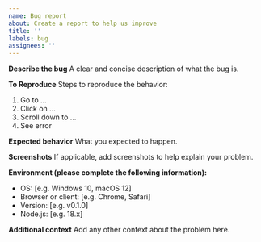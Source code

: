 ```yaml
---
name: Bug report
about: Create a report to help us improve
title: ''
labels: bug
assignees: ''
---
```


**Describe the bug**
A clear and concise description of what the bug is.

**To Reproduce**
Steps to reproduce the behavior:
1. Go to …
2. Click on …
3. Scroll down to …
4. See error

**Expected behavior**
What you expected to happen.

**Screenshots**
If applicable, add screenshots to help explain your problem.

**Environment (please complete the following information):**
- OS: [e.g. Windows 10, macOS 12]
- Browser or client: [e.g. Chrome, Safari]
- Version: [e.g. v0.1.0]
- Node.js: [e.g. 18.x]

**Additional context**
Add any other context about the problem here.

